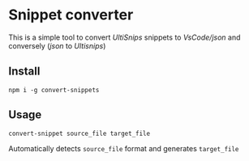 # Snippet converter

This is a simple tool to convert _UltiSnips_ snippets to _VsCode/json_ and conversely (_json_ to _Ultisnips_)

## Install

```
npm i -g convert-snippets
```

## Usage

```
convert-snippet source_file target_file
```

Automatically detects `source_file` format and generates `target_file`
